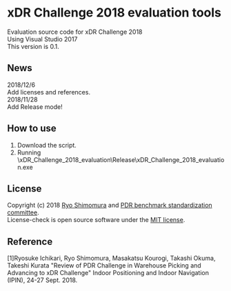 # xDR Challenge 2018 evaluation tools
Evaluation source code for xDR Challenge 2018  
Using Visual Studio 2017  
This version is 0.1.  

## News
2018/12/6  
Add licenses and references.  
2018/11/28  
Add Release mode!

## How to use
1. Download the script.  
2. Running \xDR_Challenge_2018_evaluation\Release\xDR_Challenge_2018_evaluation.exe  

## License
Copyright (c) 2018 [Ryo Shimomura](https://github.com/ximomoi) and [PDR benchmark standardization committee](https://unit.aist.go.jp/hiri/pdr-bmd/index.html).  
License-check is open source software under the [MIT license](https://github.com/PDR-benchmark-standardization-committee/xDR-Challenge-2018-evaluation/blob/master/LICENSE).  

## Reference
[1]Ryosuke Ichikari, Ryo Shimomura, Masakatsu Kourogi, Takashi Okuma, Takeshi Kurata "Review of PDR Challenge in Warehouse Picking and Advancing to xDR Challenge" Indoor Positioning and Indoor Navigation (IPIN), 24-27 Sept. 2018.  
